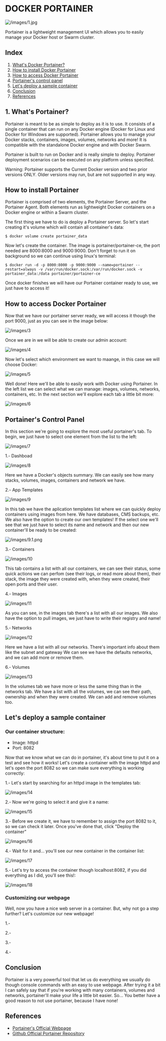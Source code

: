 # DOCKER PORTAINER

![/images/1.jpg](/images/2)

Portainer is a lightweight management UI which allows you to easily manage your Docker host or Swarm cluster.

## Index

1. [What's Docker Portainer?](#whatsportainer)
2. [How to install Docker Portainer](#install)
3. [How to access Docker Portainer](#access)
4. [Portainer's control panel](#control)
5. [Let's deploy a sample container](#sample)
6. [Conclusion](#conclusion)
7. [References](#references)

<a name="whatsportainer"></a>
## 1. What's Portainer?
Portainer is meant to be as simple to deploy as it is to use. It consists of a single container that can run on any Docker engine (Docker for Linux and Docker for Windows are supported). Portainer allows you to manage your Docker stacks, containers, images, volumes, networks and more! It is compatible with the standalone Docker engine and with Docker Swarm.

Portainer is built to run on Docker and is really simple to deploy. Portainer deployment scenarios can be executed on any platform unless specified.

Warning: Portainer supports the Current Docker version and two prior versions ONLY. Older versions may run, but are not supported in any way.

<a name="install"></a>
## How to install Portainer

Portainer is comprised of two elements, the Portainer Server, and the Portainer Agent. Both elements run as lightweight Docker containers on a Docker engine or within a Swarm cluster.

The first thing we have to do is deploy a Portainer server. So let's start creating it's volume which will contain all container's data:

```
$ docker volume create portainer_data
```

Now let's create the container. The image is portainer/portainer-ce, the port needed are 8000:8000 and 9000:9000. Don't forget to run it on background so we can continue using linux's terminal:

```
$ docker run -d -p 8000:8000 -p 9000:9000 --name=portainer --restart=always -v /var/run/docker.sock:/var/run/docker.sock -v portainer_data:/data portainer/portainer-ce
```

Once docker finishes we will have our Portainer container ready to use, we just have to access it!

<a name="access"></a>
## How to access Docker Portainer

Now that we have our portainer server ready, we will access it though the port 9000, just as you can see in the image below:

![/images/3](/images/3)

Once we are in we will be able to create our admin account:

![/images/4](/images/4)

Now let's select which environment we want to maange, in this case we will choose Docker:

![/images/5](/images/5)

Well done! Here we'll be able to easily work with Docker using Portainer. In the left list we can select what we can manage: images, volumes, networks, containers, etc. In the next section we'll explore each tab a little bit more:

![/images/6](/images/6)

<a name="control"></a>
## Portainer's Control Panel

In this section we're going to explore the most useful portainer's tab. To begin, we just have to select one element from the list to the left:

![/images/7](/images/7)

1.- Dashboad

![/images/8](/images/8)

Here we have a Docker's objects summary. We can easily see how many stacks, volumes, images, containers and network we have.

2.- App Templates

![/images/9](/images/9)

In this tab we have the aplication templates list where we can quickly deploy containers using images from here. We have databases, CMS backups, etc. We also have the option to create our own templates! If the select one we'll see that we just have to select its name and network and then our new container'll be ready to be created:

![/images/9.1.png](/images/9.1.png)

3.- Containers

![/images/10](/images/10)

This tab contains a list with all our containers, we can see their status, some quick actions we can perfom (see their logs, or read more about them), their stack, the image they were created with, when they were created, their open ports and their user. 

4.- Images

![/images/11](/images/11)

As you can see, in the images tab there's a list with all our images. We also have the option to pull images, we just have to write their registry and name!

5.- Networks

![/images/12](/images/12)

Here we have a list with all our networks. There's important info about them like the subnet and gateway We can see we have the defaults networks, and we can add more or remove them.

6.- Volumes

![/images/13](/images/13)

In the volumes tab we have more or less the same thing than in the networks tab. We have a list with all the volumes, we can see their path, ownership and when they were created. We can add and remove volumes too.

<a name="sample"></a>
## Let's deploy a sample container
### Our container structure:
- Image: httpd
- Port: 8082

Now that we know what we can do in portainer, it's about time to put it on a test and see how it works! Let's create a container with the image httpd and let's open the port 8082 so we can make sure everything is working correctly:

1.- Let's start by searching for an httpd image in the templates tab:

![/images/14](/images/14)

2.- Now we're going to select it and give it a name:

![/images/15](/images/15)

3.- Before we create it, we have to remember to assign the port 8082 to it, so we can check it later. Once you've done that, click "Deploy the container"

![/images/16](/images/16)

4.- Wait for it and... you'll see our new container in the container list:

![/images/17](/images/17)

5.- Let's try to access the container though localhost:8082, if you did everything as I did, you'll see this!:

![/images/18](/images/18)

### Customizing our webpage

Well, now you have a nice web server in a container. But, why not go a step further? Let's customize our new webpage!

1.-

2.-

3.-

4.-

<a name="conclusion"></a>
## Conclusion

Portainer is a very powerful tool that let us do everything we usually do though console commands with an easy to use webpage. After trying it a bit I can safely say that if you're working with many containers, volumes and networks, portainer'll make your life a little bit easier. So... You better have a good reason to not use portainer, because I have none! 

<a name="references"></a>
## References
- [Portainer's Official Webpage](https://www.portainer.io/)
- [Github Official Portainer Repository](https://github.com/portainer/portainer)
